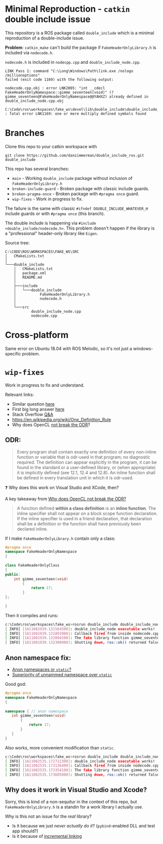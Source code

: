 # Minimal Reproduction - `catkin` double include issue

This repository is a ROS package called `double_include` which is a minimal reproduction of a double-include issue.

**Problem**: `catkin_make` can't build the package if `FakeHeaderOnlyLibrary.h` is included via `nodecode.h`.

`nodecode.h` is included in `nodecpp.cpp` and `double_include_node.cpp`. 

```
LINK Pass 1: command "C:\Long\Windows\Path\link.exe /nologo /millionoptions"
failed (exit code 1169) with the following output:

nodecode.cpp.obj : error LNK2005: "int __cdecl FakeHeaderOnlyNamespace::gimme_seventeen(void)" (?gimme_seventeen@FakeHeaderOnlyNamespace@@YAHXZ) already defined in double_include_node.cpp.obj

C:\Code\ros\workspaces\fake_ws\devel\lib\double_include\double_include_node.exe : fatal error LNK1169: one or more multiply defined symbols found

```

# Branches

Clone this repo to your catkin workspace with 

```git
git clone https://github.com/danzimmerman/double_include_ros.git double_include
``` 

This repo has several branches:
 * `main` - Working `double_include` package without inclusion of `FakeHeaderOnlyLibrary.h`
 * `broken-include-guard` - Broken package with classic include guards.
 * `broken-pragma-once` - Broken package with `#pragma once` guard.
 * `wip-fixes` - Work in progress to fix. 

The failure is the same with classic `#ifndef DOUBLE_INCLUDE_WHATEVER_H` include guards or with `#pragma once` (this branch).

The double include is happening via `#include <double_include/nodecode.h>`. This problem doesn't happen if the library is a "professional" header-only library like `Eigen`. 

Source tree:

```
C:\CODE\ROS\WORKSPACES\FAKE_WS\SRC
│   CMakeLists.txt
│
└───double_include
    │   CMakeLists.txt
    │   package.xml
    │   README.md
    │
    ├───include
    │   └───double_include
    │           FakeHeaderOnlyLibrary.h
    │           nodecode.h
    │
    └───src
            double_include_node.cpp
            nodecode.cpp
```
# Cross-platform

Same error on Ubuntu 18.04 with ROS Melodic, so it's not just a windows-specific problem. 

# `wip-fixes`

Work in progress to fix and understand.

Relevant links:
 * Similar question [here](https://answers.ros.org/question/261570/proper-way-of-including-headers-in-catkin-c/)
 * First big long answer [here](https://stackoverflow.com/questions/14909997/why-arent-my-include-guards-preventing-recursive-inclusion-and-multiple-symbol)
 * Stack Overflow [Q&A](https://stackoverflow.com/questions/14425262/why-include-guards-do-not-prevent-multiple-function-definitions/14425299#14425299)
 * https://en.wikipedia.org/wiki/One_Definition_Rule
 * Why does OpenCL [not break the ODR](https://stackoverflow.com/questions/15960641/why-does-the-opencl-cl-hpp-header-only-wrapper-not-break-the-one-definition-ru)?

 ## ODR:
 > Every program shall contain exactly one definition of every non-inline function or variable that is odr-used in that program; no diagnostic required. The definition can appear explicitly in the program, it can be found in the standard or a user-defined library, or (when appropriate) it is implicitly defined (see 12.1, 12.4 and 12.8). An inline function shall be defined in every translation unit in which it is odr-used.

 ❓ Why does this work on Visual Studio and XCode, then?

A key takeaway from [Why does OpenCL not break the ODR?](https://stackoverflow.com/questions/15960641/why-does-the-opencl-cl-hpp-header-only-wrapper-not-break-the-one-definition-ru)

> A function defined **within a class definition** is an **inline function**. The inline specifier shall not appear on a block scope function declaration. If the inline specifier is used in a friend declaration, that declaration shall be a definition or the function shall have previously been declared inline.

If I make `FakeHeaderOnlyLibrary.h` contain only a class:

```cpp
#pragma once
namespace FakeHeaderOnlyNamespace
{
    
class FakeHeaderOnlyClass
{
public:
    int gimme_seventeen(void)
        {
            return 17;
        }
};
    
}
```

Then it compiles and runs:

```bash
c:\Code\ros\workspaces\fake_ws>rosrun double_include double_include_node
[ INFO] [1611081939.131564500]: double_include_node executable works!
[ INFO] [1611081939.131893900]: Callback fired from inside nodecode.cpp
[ INFO] [1611081939.132094200]: The fake library function gimme_seventeen() returns17
[ INFO] [1611081939.132300900]: Shutting down, ros::ok() returned false.
```

## Anon namespace fix:
 * [Anon namespaces or `static`?](https://stackoverflow.com/questions/154469/unnamed-anonymous-namespaces-vs-static-functions)
 * [Superiority of unnammed namespace over `static`](https://stackoverflow.com/questions/4422507/superiority-of-unnamed-namespace-over-static)

 Good god:

 ```cpp
 #pragma once
namespace FakeHeaderOnlyNamespace
{
    
namespace { // anon namespace
    int gimme_seventeen(void)
        {
            return 17;
        }
    }
}
 ```

 Also works, more convenient modification than `static`.

```bash
c:\Code\ros\workspaces\fake_ws>rosrun double_include double_include_node
[ INFO] [1611082535.172722300]: double_include_node executable works!
[ INFO] [1611082535.173136400]: Callback fired from inside nodecode.cpp
[ INFO] [1611082535.173354100]: The fake library function gimme_seventeen() returns 17
[ INFO] [1611082535.173605000]: Shutting down, ros::ok() returned false.
```

## Why does it work in Visual Studio and Xcode?

Sorry, this is kind of a non-sequitur in the context of this repo, but `FakeHeaderOnlyLibrary.h` is a standin for a work library I actually use.

Why is this not an issue for the *real* library?

 * Is it because we just *never actually do it*? (`pybind`-enabled DLL and test app should?)
 * Is it because of [incremental linking](https://docs.microsoft.com/en-us/cpp/build/reference/incremental-link-incrementally?view=msvc-160)